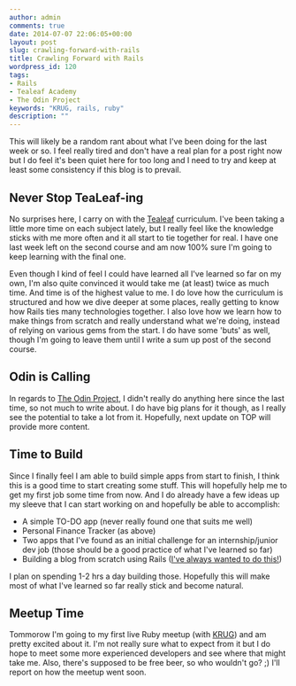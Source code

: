 ```yaml
---
author: admin
comments: true
date: 2014-07-07 22:06:05+00:00
layout: post
slug: crawling-forward-with-rails
title: Crawling Forward with Rails
wordpress_id: 120
tags:
- Rails
- Tealeaf Academy
- The Odin Project
keywords: "KRUG, rails, ruby"
description: ""
---
```


This will likely be a random rant about what I've been doing for the last week or so. I feel really tired and don't have a real plan for a post right now but I do feel it's been quiet here for too long and I need to try and keep at least some consistency if this blog is to prevail.



## Never Stop TeaLeaf-ing



No surprises here, I carry on with the [Tealeaf](http://www.gotealeaf.com) curriculum. I've been taking a little more time on each subject lately, but I really feel like the knowledge sticks with me more often and it all start to tie together for real. I have one last week left on the second course and am now 100% sure I'm going to keep learning with the final one.

Even though I kind of feel I could have learned all I've learned so far on my own, I'm also quite convinced it would take me (at least) twice as much time. And time is of the highest value to me. I do love how the curriculum is structured and how we dive deeper at some places, really getting to know how Rails ties many technologies together. I also love how we learn how to make things from scratch and really understand what we're doing, instead of relying on various gems from the start. I do have some 'buts' as well, though I'm going to leave them until I write a sum up post of the second course.



## Odin is Calling



In regards to [The Odin Project](http://www.theodinproject.com/), I didn't really do anything here since the last time, so not much to write about. I do have big plans for it though, as I really see the potential to take a lot from it. Hopefully, next update on TOP will provide more content.



## Time to Build



Since I finally feel I am able to build simple apps from start to finish, I think this is a good time to start creating some stuff. This will hopefully help me to get my first job some time from now. And I do already have a few ideas up my sleeve that I can start working on and hopefully be able to accomplish:

* A simple TO-DO app (never really found one that suits me well)
* Personal Finance Tracker (as above)
* Two apps that I've found as an initial challenge for an internship/junior dev job (those should be a good practice of what I've learned so far)
* Building a blog from scratch using Rails ([I've always wanted to do this!](http://www.webdeveloperfromscratch.com/blog/1st-project-lets-go/))


I plan on spending 1-2 hrs a day building those. Hopefully this will make most of what I've learned so far really stick and become natural.



## Meetup Time



Tommorow I'm going to my first live Ruby meetup (with [KRUG](http://www.meetup.com/Krakow-Ruby-Users-Group/)) and am pretty excited about it. I'm not really sure what to expect from it but I do hope to meet some more experienced developers and see where that might take me. Also, there's supposed to be free beer, so who wouldn't go? ;) I'll report on how the meetup went soon.
